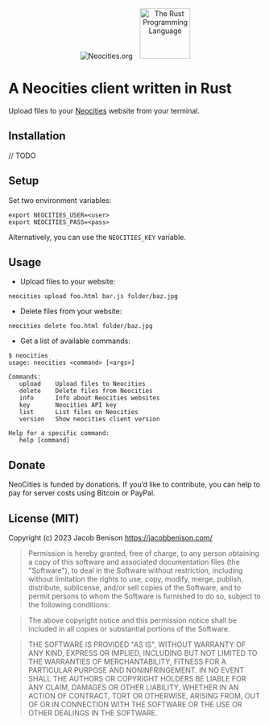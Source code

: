<div align="center">
   
   <img src="https://user-images.githubusercontent.com/75739874/219054552-5a4de465-9498-4cb8-b3bb-42e9c4b4ac76.png" alt="Neocities.org">
   &ensp;
   <img src="https://user-images.githubusercontent.com/75739874/219058662-fa6f155b-18aa-465d-8b73-f2c064ba3777.png" alt="The Rust Programming Language" width="100" height="100">
   
</div>

# A Neocities client written in Rust

Upload files to your [Neocities](https://neocities.org/) website from your terminal.

## Installation

// TODO

## Setup

Set two environment variables:

```
export NEOCITIES_USER=<user>
export NEOCITIES_PASS=<pass>
```

Alternatively, you can use the `NEOCITIES_KEY` variable.

## Usage

- Upload files to your website:

```
neocities upload foo.html bar.js folder/baz.jpg
```

- Delete files from your website:

```
neocities delete foo.html folder/baz.jpg
```

- Get a list of available commands:

```
$ neocities
usage: neocities <command> [<args>]

Commands:
   upload    Upload files to Neocities
   delete    Delete files from Neocities
   info      Info about Neocities websites
   key       Neocities API key
   list      List files on Neocities
   version   Show neocities client version

Help for a specific command:
   help [command]
```

## Donate

NeoCities is funded by donations. If you’d like to contribute, you can help to pay for server costs using Bitcoin or PayPal.

## License (MIT)

Copyright (c) 2023 Jacob Benison https://jacobbenison.com/

> Permission is hereby granted, free of charge, to any person obtaining a copy
> of this software and associated documentation files (the "Software"), to deal
> in the Software without restriction, including without limitation the rights
> to use, copy, modify, merge, publish, distribute, sublicense, and/or sell
> copies of the Software, and to permit persons to whom the Software is
> furnished to do so, subject to the following conditions:

> The above copyright notice and this permission notice shall be included in all
> copies or substantial portions of the Software.

> THE SOFTWARE IS PROVIDED "AS IS", WITHOUT WARRANTY OF ANY KIND, EXPRESS OR
> IMPLIED, INCLUDING BUT NOT LIMITED TO THE WARRANTIES OF MERCHANTABILITY,
> FITNESS FOR A PARTICULAR PURPOSE AND NONINFRINGEMENT. IN NO EVENT SHALL THE
> AUTHORS OR COPYRIGHT HOLDERS BE LIABLE FOR ANY CLAIM, DAMAGES OR OTHER
> LIABILITY, WHETHER IN AN ACTION OF CONTRACT, TORT OR OTHERWISE, ARISING FROM,
> OUT OF OR IN CONNECTION WITH THE SOFTWARE OR THE USE OR OTHER DEALINGS IN THE
> SOFTWARE.
